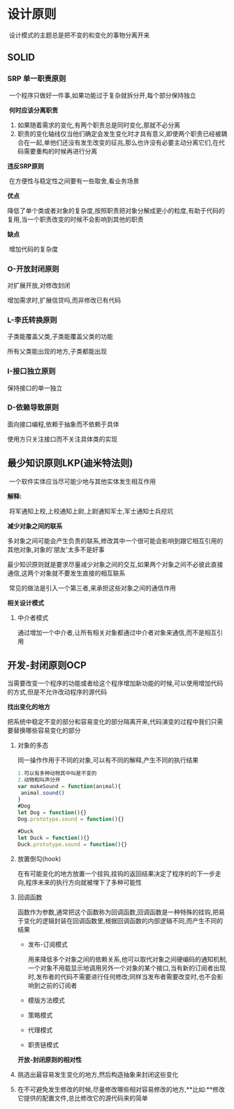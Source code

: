 #  设计原则

​	设计模式的主题总是把不变的和变化的事物分离开来

## SOLID

### SRP 单一职责原则

​	一个程序只做好一件事,如果功能过于复杂就拆分开,每个部分保持独立

​	**何时应该分离职责**

1. 如果随着需求的变化,有两个职责总是同时变化,那就不必分离
2. 职责的变化轴线仅当他们确定会发生变化时才具有意义,即使两个职责已经被耦合在一起,单他们还没有发生改变的征兆,那么也许没有必要主动分离它们,在代码需要重构的时候再进行分离

**违反SRP原则**

​	在方便性与稳定性之间要有一些取舍,看业务场景

**优点**

​	降低了单个类或者对象的复杂度,按照职责把对象分解成更小的粒度,有助于代码的复用,当一个职责改变的时候不会影响到其他的职责

**缺点**

​	增加代码的复杂度

### O-开放封闭原则

对扩展开放,对修改封闭

增加需求时,扩展信贷吗,而非修改已有代码

### L-李氏转换原则

子类能覆盖父类,子类能覆盖父类的功能

所有父类能出现的地方,子类都能出现

### I-接口独立原则

保持接口的单一独立

### D-依赖导致原则

面向接口编程,依赖于抽象而不依赖于具体

使用方只关注接口而不关注具体类的实现

## 最少知识原则LKP(迪米特法则)

​	一个软件实体应当尽可能少地与其他实体发生相互作用

**解释:**

​	将军通知上校,上校通知上尉,上尉通知军士,军士通知士兵挖坑

**减少对象之间的联系**

​	多对象之间可能会产生负责的联系,修改其中一个很可能会影响到跟它相互引用的其他对象,对象的'朋友'太多不是好事

​	最少知识原则就是要求尽量减少对象之间的交互,如果两个对象之间不必彼此直接通信,这两个对象就不要发生直接的相互联系

​	常见的做法是引入一个第三者,来承担这些对象之间的通信作用

**相关设计模式**

1. 中介者模式

   通过增加一个中介者,让所有相关对象都通过中介者对象来通信,而不是相互引用

## 开发-封闭原则OCP

​	当需要改变一个程序的功能或者给这个程序增加新功能的时候,可以使用增加代码的方式,但是不允许改动程序的源代码

**找出变化的地方**	

​	把系统中稳定不变的部分和容易变化的部分隔离开来,代码演变的过程中我们只需要替换哪些容易变化的部分

1. 对象的多态

   同一操作作用于不同的对象,可以有不同的解释,产生不同的执行结果

   ```js
   1.可以有多种动物其中叫是不变的
   2.动物和叫声分开
   var makeSound = function(animal){
   	animal.sound()
   }
   #Dog
   let Dog = function(){}
   Dog.prototype.sound = function(){}
   
   #Duck
   let Duck = function(){}
   Duck.prototype.sound = function(){}
   ```

2. 放置倒勾(hook)

   在有可能变化的地方放置一个挂钩,挂钩的返回结果决定了程序的的下一步走向,程序未来的执行方向就被埋下了多种可能性

3. 回调函数

   函数作为参数,通常把这个函数称为回调函数,回调函数是一种特殊的挂钩,把易于变化的逻辑封装在回调函数里,根据回调函数的内部逻辑不同,而产生不同的结果

   - 发布-订阅模式

     用来降低多个对象之间的依赖关系,他可以取代对象之间硬编码的通知机制,一个对象不用载显示地调用另外一个对象的某个接口,当有新的订阅者出现时,发布者的代码不需要进行任何修改;同样当发布者需要改变时,也不会影响到之前的订阅者

   - 模版方法模式

     

   - 策略模式

   - 代理模式
   - 职责链模式

   **开放-封闭原则的相对性**

1. 挑选出最容易发生变化的地方,然后构造抽象来封闭这些变化
2. 在不可避免发生修改的时候,尽量修改哪些相对容易修改的地方,**比如:**修改它提供的配置文件,总比修改它的源代码来的简单